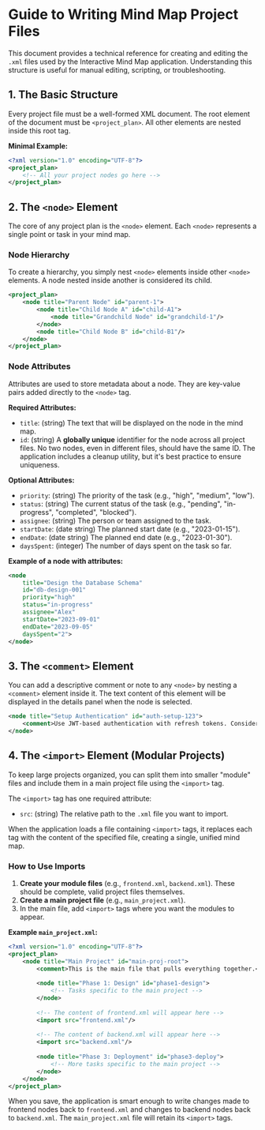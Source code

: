 # Guide to Writing Mind Map Project Files

This document provides a technical reference for creating and editing the `.xml` files used by the Interactive Mind Map application. Understanding this structure is useful for manual editing, scripting, or troubleshooting.

## 1. The Basic Structure

Every project file must be a well-formed XML document. The root element of the document must be `<project_plan>`. All other elements are nested inside this root tag.

**Minimal Example:**
```xml
<?xml version="1.0" encoding="UTF-8"?>
<project_plan>
    <!-- All your project nodes go here -->
</project_plan>
```

## 2. The `<node>` Element

The core of any project plan is the `<node>` element. Each `<node>` represents a single point or task in your mind map.

### Node Hierarchy
To create a hierarchy, you simply nest `<node>` elements inside other `<node>` elements. A node nested inside another is considered its child.

```xml
<project_plan>
    <node title="Parent Node" id="parent-1">
        <node title="Child Node A" id="child-A1">
            <node title="Grandchild Node" id="grandchild-1"/>
        </node>
        <node title="Child Node B" id="child-B1"/>
    </node>
</project_plan>
```

### Node Attributes
Attributes are used to store metadata about a node. They are key-value pairs added directly to the `<node>` tag.

**Required Attributes:**
*   `title`: (string) The text that will be displayed on the node in the mind map.
*   `id`: (string) A **globally unique** identifier for the node across all project files. No two nodes, even in different files, should have the same ID. The application includes a cleanup utility, but it's best practice to ensure uniqueness.

**Optional Attributes:**
*   `priority`: (string) The priority of the task (e.g., "high", "medium", "low").
*   `status`: (string) The current status of the task (e.g., "pending", "in-progress", "completed", "blocked").
*   `assignee`: (string) The person or team assigned to the task.
*   `startDate`: (date string) The planned start date (e.g., "2023-01-15").
*   `endDate`: (date string) The planned end date (e.g., "2023-01-30").
*   `daysSpent`: (integer) The number of days spent on the task so far.

**Example of a node with attributes:**
```xml
<node 
    title="Design the Database Schema" 
    id="db-design-001" 
    priority="high" 
    status="in-progress"
    assignee="Alex"
    startDate="2023-09-01"
    endDate="2023-09-05"
    daysSpent="2">
</node>
```

## 3. The `<comment>` Element

You can add a descriptive comment or note to any `<node>` by nesting a `<comment>` element inside it. The text content of this element will be displayed in the details panel when the node is selected.

```xml
<node title="Setup Authentication" id="auth-setup-123">
    <comment>Use JWT-based authentication with refresh tokens. Consider social logins for v2.</comment>
</node>
```

## 4. The `<import>` Element (Modular Projects)

To keep large projects organized, you can split them into smaller "module" files and include them in a main project file using the `<import>` tag.

The `<import>` tag has one required attribute:
*   `src`: (string) The relative path to the `.xml` file you want to import.

When the application loads a file containing `<import>` tags, it replaces each tag with the content of the specified file, creating a single, unified mind map.

### How to Use Imports
1.  **Create your module files** (e.g., `frontend.xml`, `backend.xml`). These should be complete, valid project files themselves.
2.  **Create a main project file** (e.g., `main_project.xml`).
3.  In the main file, add `<import>` tags where you want the modules to appear.

**Example `main_project.xml`:**
```xml
<?xml version="1.0" encoding="UTF-8"?>
<project_plan>
    <node title="Main Project" id="main-proj-root">
        <comment>This is the main file that pulls everything together.</comment>
        
        <node title="Phase 1: Design" id="phase1-design">
            <!-- Tasks specific to the main project -->
        </node>
        
        <!-- The content of frontend.xml will appear here -->
        <import src="frontend.xml"/>
        
        <!-- The content of backend.xml will appear here -->
        <import src="backend.xml"/>
        
        <node title="Phase 3: Deployment" id="phase3-deploy">
            <!-- More tasks specific to the main project -->
        </node>
    </node>
</project_plan>
```
When you save, the application is smart enough to write changes made to frontend nodes back to `frontend.xml` and changes to backend nodes back to `backend.xml`. The `main_project.xml` file will retain its `<import>` tags.
